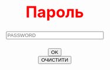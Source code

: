 <html>
<head>
	<meta charset="utf-8">
	<meta http-equiv="X-UA-compatible" content="IE-edge">
	<title>PASSWORD</title>
	<meta name="viewport" content="width-device-width, initial-scale-1">
	<link rel="stylesheet" href="style.css">
</head>
<body text="red" background="black">
	<h2>
		<center></center>
		<form action="https://yarikkulyk1.github.io/PMRR/" method="get">
		<center><h1>Пароль</h1></center>
		<CENTER><input type="PASSWORD" name="fam" placeholder="PASSWORD" size="30px" pattern="(5)(4)(1)(4)(4)(9)(0)(8)(6)(0)" required="Неправильний пароль"></CENTER><br>
		<center><input type="submit" name="sub" value="OK"></center>
		<center><input type="reset" name="res" value="ОЧИСТИТИ"></center>
	</h2>
	</form>
